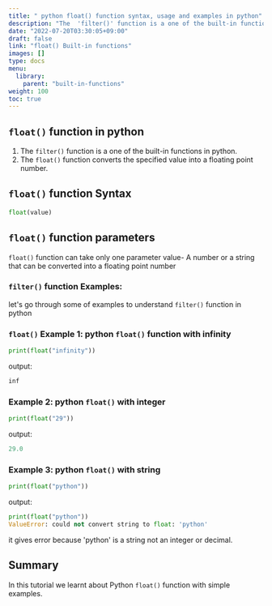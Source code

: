 ```yaml
---
title: " python float() function syntax, usage and examples in python"
description: "The  'filter()' function is a one of the built-in functions in python."
date: "2022-07-20T03:30:05+09:00"
draft: false
link: "float() Built-in functions"
images: []
type: docs
menu:
  library:
    parent: "built-in-functions"
weight: 100
toc: true
---
```


## `float()` function in python

1. The `filter()` function is a one of the built-in functions in python.
2. The `float()` function converts the specified value into a floating point number.

## `float()` function Syntax

```python
float(value)
```
##  `float()` function parameters
 
 `float()` function can take only one parameter
value- A number or a string that can be converted into a floating point number

### `filter()` function Examples:

let's go through some of examples to understand `filter()` function in python

### `float()` Example 1: python `float()` function with infinity

```python
print(float("infinity"))
```
output:

```python
inf
```

### Example 2: python `float()` with integer

```python
print(float("29"))
```
output:

```python
29.0
```

### Example 3: python `float()` with string

```python
print(float("python"))
```
output:

```python
print(float("python"))
ValueError: could not convert string to float: 'python'
```
it gives error because 'python' is a string not an integer or decimal.

## Summary
In this tutorial we learnt about Python `float()` function with simple examples.
